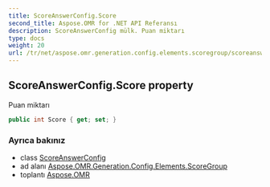 ```yaml
---
title: ScoreAnswerConfig.Score
second_title: Aspose.OMR for .NET API Referansı
description: ScoreAnswerConfig mülk. Puan miktarı
type: docs
weight: 20
url: /tr/net/aspose.omr.generation.config.elements.scoregroup/scoreanswerconfig/score/
---
```

## ScoreAnswerConfig.Score property

Puan miktarı

```csharp
public int Score { get; set; }
```

### Ayrıca bakınız

* class [ScoreAnswerConfig](../)
* ad alanı [Aspose.OMR.Generation.Config.Elements.ScoreGroup](../../scoreanswerconfig/)
* toplantı [Aspose.OMR](../../../)



